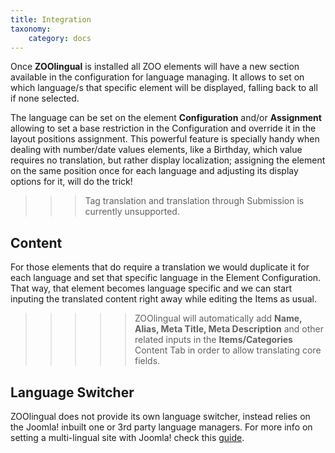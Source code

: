 ```yaml
---
title: Integration
taxonomy:
    category: docs
---
```


Once **ZOOlingual** is installed all ZOO elements will have a new section available in the configuration for language managing. It allows to set on which language/s that specific element will be displayed, falling back to all if none selected.

The language can be set on the element **Configuration** and/or **Assignment** allowing to set a base restriction in the Configuration and override it in the layout positions assignment. This powerful feature is specially handy when dealing with number/date values elements, like a Birthday, which value requires no translation, but rather display localization; assigning the element on the same position once for each language and adjusting its display options for it, will do the trick!

>>> Tag translation and translation through Submission is currently unsupported.

## Content

For those elements that do require a translation we would duplicate it for each language and set that specific language in the Element Configuration. That way, that element becomes language specific and we can start inputing the translated content right away while editing the Items as usual.

>>>>> ZOOlingual will automatically add **Name, Alias, Meta Title, Meta Description** and other related inputs in the **Items/Categories** Content Tab in order to allow translating core fields.

## Language Switcher

ZOOlingual does not provide its own language switcher, instead relies on the Joomla! inbuilt one or 3rd party language managers. For more info on setting a multi-lingual site with Joomla! check this [guide](http://help.joomla.org/files/EN-GB_multilang_tutorial.pdf).
